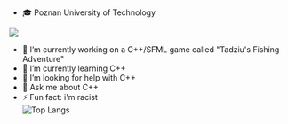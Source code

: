 - 🎓 Poznan University of Technology



![](https://github-readme-stats.vercel.app/api?username=saladtopfive&show_icons=true&theme=calm)

- 🔭 I’m currently working on a C++/SFML game called "Tadziu's Fishing Adventure"
- 🌱 I’m currently learning C++
- 🤔 I’m looking for help with C++
- 💬 Ask me about C++
- ⚡ Fun fact: i'm racist \
![Top Langs](https://github-readme-stats.vercel.app/api/top-langs/?username=saladtopfive&hide_progress=true&theme=calm)

